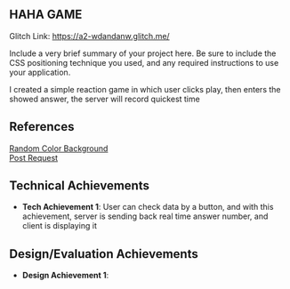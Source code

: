 ## HAHA GAME
Glitch Link: https://a2-wdandanw.glitch.me/

Include a very brief summary of your project here. Be sure to include the CSS positioning technique you used, and any required instructions to use your application.

I created a simple reaction game in which user clicks play, then enters the showed answer, the server will record quickest time

## References
[Random Color Background](https://www.w3resource.com/javascript-exercises/javascript-math-exercise-40.php)  
[Post Request](https://stackoverflow.com/questions/6396101/pure-javascript-send-post-data-without-a-form)

## Technical Achievements
- **Tech Achievement 1**: User can check data by a button, and with this achievement, server is sending back real time answer number, and client is displaying it

## Design/Evaluation Achievements
- **Design Achievement 1**: 